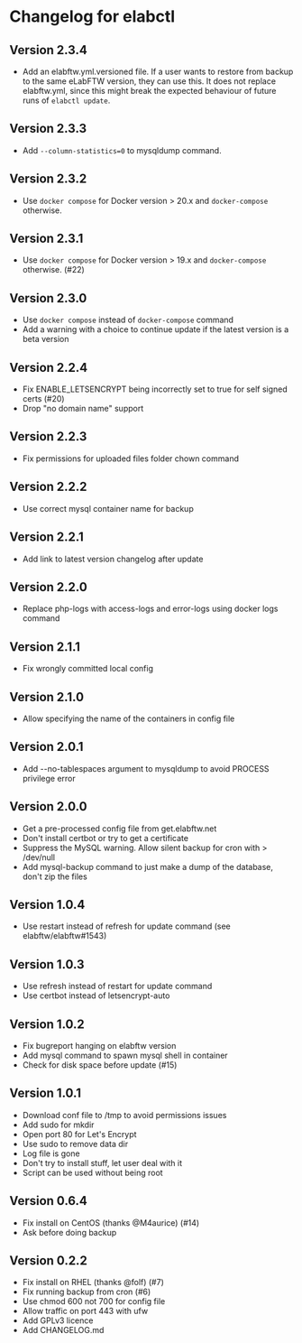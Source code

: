 # Changelog for elabctl

## Version 2.3.4

* Add an elabftw.yml.versioned file. If a user wants to restore from backup to the same eLabFTW version, they can use this. It does not replace elabftw.yml, since this might break the expected behaviour of future runs of `elabctl update`.

## Version 2.3.3

* Add `--column-statistics=0` to mysqldump command.

## Version 2.3.2

* Use `docker compose` for Docker version > 20.x and `docker-compose` otherwise.

## Version 2.3.1

* Use `docker compose` for Docker version > 19.x and `docker-compose` otherwise. (#22)

## Version 2.3.0

* Use `docker compose` instead of `docker-compose` command
* Add a warning with a choice to continue update if the latest version is a beta version

## Version 2.2.4
* Fix ENABLE_LETSENCRYPT being incorrectly set to true for self signed certs (#20)
* Drop "no domain name" support

## Version 2.2.3
* Fix permissions for uploaded files folder chown command

## Version 2.2.2
* Use correct mysql container name for backup

## Version 2.2.1
* Add link to latest version changelog after update

## Version 2.2.0
* Replace php-logs with access-logs and error-logs using docker logs command

## Version 2.1.1
* Fix wrongly committed local config

## Version 2.1.0
* Allow specifying the name of the containers in config file

## Version 2.0.1
* Add --no-tablespaces argument to mysqldump to avoid PROCESS privilege error

## Version 2.0.0

* Get a pre-processed config file from get.elabftw.net
* Don't install certbot or try to get a certificate
* Suppress the MySQL warning. Allow silent backup for cron with > /dev/null
* Add mysql-backup command to just make a dump of the database, don't zip the files

## Version 1.0.4

* Use restart instead of refresh for update command (see elabftw/elabftw#1543)

## Version 1.0.3

* Use refresh instead of restart for update command
* Use certbot instead of letsencrypt-auto

## Version 1.0.2

* Fix bugreport hanging on elabftw version
* Add mysql command to spawn mysql shell in container
* Check for disk space before update (#15)

## Version 1.0.1

* Download conf file to /tmp to avoid permissions issues
* Add sudo for mkdir
* Open port 80 for Let's Encrypt
* Use sudo to remove data dir
* Log file is gone
* Don't try to install stuff, let user deal with it
* Script can be used without being root

## Version 0.6.4

* Fix install on CentOS (thanks @M4aurice) (#14)
* Ask before doing backup

## Version 0.2.2

* Fix install on RHEL (thanks @folf) (#7)
* Fix running backup from cron (#6)
* Use chmod 600 not 700 for config file
* Allow traffic on port 443 with ufw
* Add GPLv3 licence
* Add CHANGELOG.md
